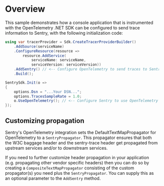 # Overview

This sample demonstrates how a console application that is instrumented with the OpenTelemetry .NET SDK can be
configured to send trace information to Sentry, with the following initialization code:

```csharp
using var tracerProvider = Sdk.CreateTracerProviderBuilder()
    .AddSource(serviceName)
    .ConfigureResource(resource =>
        resource.AddService(
            serviceName: serviceName,
            serviceVersion: serviceVersion))
    .AddSentry() // <-- Configure OpenTelemetry to send traces to Sentry
    .Build();

SentrySdk.Init(o =>
{
    options.Dsn = "...Your DSN...";
    options.TracesSampleRate = 1.0;
    o.UseOpenTelemetry(); // <-- Configure Sentry to use OpenTelemetry trace information
});
```

## Customizing propagation

Sentry's OpenTelemetry integration sets the DefaultTextMapPropagator for OpenTelemetry to a `SentryPropagator`. This
propagator ensures that both the W3C baggage header and the sentry-trace header get propagated from upstream services
and/or to downstream services.

If you need to further customize header propagation in your application (e.g. propagating other vendor specific headers)
then you can do so by creating a `CompositeTextMapPropagator` consisting of the custom propagator(s) you need plus the
`SentryPropagator`. You can supply this as an optional parameter to the `AddSentry` method.
